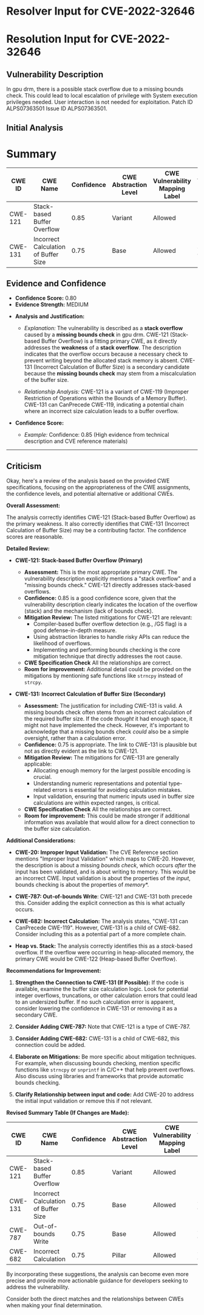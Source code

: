 # Resolver Input for CVE-2022-32646

# Resolution Input for CVE-2022-32646

## Vulnerability Description
In gpu drm, there is a possible stack overflow due to a missing bounds check. This could lead to local escalation of privilege with System execution privileges needed. User interaction is not needed for exploitation. Patch ID ALPS07363501 Issue ID ALPS07363501.

## Initial Analysis
# Summary
| CWE ID | CWE Name | Confidence | CWE Abstraction Level | CWE Vulnerability Mapping Label | CWE-Vulnerability Mapping Notes |
|---|---|---|---|---|---|
| CWE-121 | Stack-based Buffer Overflow | 0.85 | Variant | Allowed | Primary CWE |
| CWE-131 | Incorrect Calculation of Buffer Size | 0.75 | Base | Allowed | Secondary Candidate |

## Evidence and Confidence

*   **Confidence Score:** 0.80
*   **Evidence Strength:** MEDIUM

- **Analysis and Justification:**  
  - *Explanation:* The vulnerability is described as a **stack overflow** caused by a **missing bounds check** in gpu drm. CWE-121 (Stack-based Buffer Overflow) is a fitting primary CWE, as it directly addresses the **weakness** of a **stack overflow**. The description indicates that the overflow occurs because a necessary check to prevent writing beyond the allocated stack memory is absent. CWE-131 (Incorrect Calculation of Buffer Size) is a secondary candidate because the **missing bounds check** may stem from a miscalculation of the buffer size.
  
  - *Relationship Analysis:* CWE-121 is a variant of CWE-119 (Improper Restriction of Operations within the Bounds of a Memory Buffer). CWE-131 can CanPrecede CWE-119, indicating a potential chain where an incorrect size calculation leads to a buffer overflow.

- **Confidence Score:**  
  - *Example:* Confidence: 0.85 (High evidence from technical description and CVE reference materials)

---

## Criticism
Okay, here's a review of the analysis based on the provided CWE specifications, focusing on the appropriateness of the CWE assignments, the confidence levels, and potential alternative or additional CWEs.

**Overall Assessment:**

The analysis correctly identifies CWE-121 (Stack-based Buffer Overflow) as the primary weakness. It also correctly identifies that CWE-131 (Incorrect Calculation of Buffer Size) may be a contributing factor. The confidence scores are reasonable.

**Detailed Review:**

*   **CWE-121: Stack-based Buffer Overflow (Primary)**

    *   **Assessment:** This is the most appropriate primary CWE. The vulnerability description explicitly mentions a "stack overflow" and a "missing bounds check." CWE-121 directly addresses stack-based overflows.
    *   **Confidence:** 0.85 is a good confidence score, given that the vulnerability description clearly indicates the location of the overflow (stack) and the mechanism (lack of bounds check).
    *   **Mitigation Review:** The listed mitigations for CWE-121 are relevant:
        *   Compiler-based buffer overflow detection (e.g., /GS flag) is a good defense-in-depth measure.
        *   Using abstraction libraries to handle risky APIs can reduce the likelihood of overflows.
        *   Implementing and performing bounds checking is the core mitigation technique that directly addresses the root cause.
    *   **CWE Specification Check** All the relationships are correct.
    *   **Room for improvement:** Additional detail could be provided on the mitigations by mentioning safe functions like `strncpy` instead of `strcpy`.

*   **CWE-131: Incorrect Calculation of Buffer Size (Secondary)**

    *   **Assessment:** The justification for including CWE-131 is valid. A missing bounds check often stems from an incorrect calculation of the required buffer size. If the code *thought* it had enough space, it might not have implemented the check. However, it's important to acknowledge that a missing bounds check *could* also be a simple oversight, rather than a calculation error.
    *   **Confidence:** 0.75 is appropriate. The link to CWE-131 is plausible but not as directly evident as the link to CWE-121.
    *   **Mitigation Review:** The mitigations for CWE-131 are generally applicable:
        *   Allocating enough memory for the largest possible encoding is crucial.
        *   Understanding numeric representations and potential type-related errors is essential for avoiding calculation mistakes.
        *   Input validation, ensuring that numeric inputs used in buffer size calculations are within expected ranges, is critical.
    *   **CWE Specification Check** All the relationships are correct.
    *   **Room for improvement:** This could be made stronger if additional information was available that would allow for a direct connection to the buffer size calculation.

**Additional Considerations:**

*   **CWE-20: Improper Input Validation:** The CVE Reference section mentions "Improper Input Validation" which maps to CWE-20. However, the description is about a missing *bounds check*, which occurs *after* the input has been validated, and is about writing to memory. This would be an incorrect CWE. Input validation is about the properties of the *input*, bounds checking is about the properties of *memory**.

*   **CWE-787: Out-of-bounds Write**: CWE-121 and CWE-131 both precede this. Consider adding the explicit connection as this is what actually occurs.

*   **CWE-682: Incorrect Calculation:** The analysis states, "CWE-131 can CanPrecede CWE-119". However, CWE-131 is a child of CWE-682. Consider including this as a potential part of a more complete chain.

*   **Heap vs. Stack:** The analysis correctly identifies this as a *stack*-based overflow. If the overflow were occurring in heap-allocated memory, the primary CWE would be CWE-122 (Heap-based Buffer Overflow).

**Recommendations for Improvement:**

1.  **Strengthen the Connection to CWE-131 (If Possible):** If the code is available, examine the buffer size calculation logic. Look for potential integer overflows, truncations, or other calculation errors that could lead to an undersized buffer. If no such calculation error is apparent, consider lowering the confidence in CWE-131 or removing it as a secondary CWE.

2.  **Consider Adding CWE-787:** Note that CWE-121 is a type of CWE-787.

3.  **Consider Adding CWE-682:** CWE-131 is a child of CWE-682, this connection could be added.

4.  **Elaborate on Mitigations:** Be more specific about mitigation techniques. For example, when discussing bounds checking, mention specific functions like `strncpy` or `snprintf` in C/C++ that help prevent overflows. Also discuss using libraries and frameworks that provide automatic bounds checking.

5.  **Clarify Relationship between input and code:** Add CWE-20 to address the initial input validation or remove this if not relevant.

**Revised Summary Table (If Changes are Made):**

| CWE ID  | CWE Name                                  | Confidence | CWE Abstraction Level | CWE Vulnerability Mapping Label | CWE-Vulnerability Mapping Notes |
| ------- | ----------------------------------------- | ---------- | --------------------- | ------------------------------- | --------------------------------- |
| CWE-121 | Stack-based Buffer Overflow              | 0.85       | Variant              | Allowed                         | Primary CWE                      |
| CWE-131 | Incorrect Calculation of Buffer Size      | 0.75       | Base                  | Allowed                         | Secondary Candidate                |
| CWE-787 | Out-of-bounds Write      | 0.75       | Base                  | Allowed                         | Secondary Candidate                |
| CWE-682 | Incorrect Calculation      | 0.75       | Pillar                  | Allowed                         | Secondary Candidate                |

By incorporating these suggestions, the analysis can become even more precise and provide more actionable guidance for developers seeking to address the vulnerability.

Consider both the direct matches and the relationships between CWEs
when making your final determination.
        
